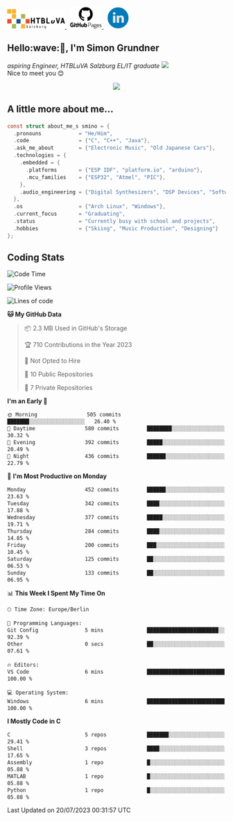 <p>
 <a href="http://www.htl-salzburg.ac.at/startseite.html">
  <picture>
   <source media="(prefers-color-scheme: dark)" srcset="/images/htlbla_logo_weiss.png" height="45"/>
   <img alt="HTBLuVA Salzburg" src="/images/htlbla_logo_schwarz.png" height="45"/>
  </picture>
 </a> &nbsp;
 <a href="https://s-grundner.github.io/">
  <picture>
   <source media="(prefers-color-scheme: dark)" srcset="/images/pages_weiss.png" height="50"/>
   <img alt="Pages" src="/images/pages.png" height="50"/>
  </picture>
 </a> &nbsp;
 <a href="https://www.linkedin.com/in/simon-grundner-b0b9b8228/">
  <img alt="LinkedIn" src="/images/LinkedIn.png" height="50"/>
 </a>
</p>

<h2>Hello:wave:🏻, I'm Simon Grundner</h2>
<p><em>aspiring Engineer, HTBLuVA Salzburg EL/IT graduate
</a><img src="https://media.giphy.com/media/WUlplcMpOCEmTGBtBW/giphy.gif" width="30"></em><br>
Nice to meet you 😊</p>

<p align="center"><img dipslay="inline-block" width="340"src="images/e6cb4de279254053b04e8305f4706497.gif"/></p>
 
<h2> A little more about me...</h2>
  
```c
const struct about_me_s smino = {
  .pronouns            = "He/Him",
  .code                = {"C", "C++", "Java"},
  .ask_me_about        = {"Electronic Music", "Old Japanese Cars"},
  .technologies = { 
    .embedded = {
      .platforms       = {"ESP IDF", "platform.io", "arduino"},
      .mcu_families    = {"ESP32", "Atmel", "PIC"},
    },
    .audio_engineering = {"Digital Synthesizers", "DSP Devices", "Software Sounddesign"},
  },
  .os                  = {"Arch Linux", "Windows"},
  .current_focus       = "Graduating",
  .status              = "Currently busy with school and projects",
  .hobbies             = {"Skiing", "Music Production", "Designing"}
};
 ```

<h2> Coding Stats </h2>

<!--START_SECTION:waka-->
![Code Time](http://img.shields.io/badge/Code%20Time-190%20hrs%2047%20mins-blue)

![Profile Views](http://img.shields.io/badge/Profile%20Views-5-blue)

![Lines of code](https://img.shields.io/badge/From%20Hello%20World%20I%27ve%20Written-18.2%20million%20lines%20of%20code-blue)

**🐱 My GitHub Data** 

> 📦 2.3 MB Used in GitHub's Storage 
 > 
> 🏆 710 Contributions in the Year 2023
 > 
> 🚫 Not Opted to Hire
 > 
> 📜 10 Public Repositories 
 > 
> 🔑 7 Private Repositories 
 > 
**I'm an Early 🐤** 

```text
🌞 Morning                505 commits         ███████░░░░░░░░░░░░░░░░░░   26.40 % 
🌆 Daytime                580 commits         ████████░░░░░░░░░░░░░░░░░   30.32 % 
🌃 Evening                392 commits         █████░░░░░░░░░░░░░░░░░░░░   20.49 % 
🌙 Night                  436 commits         ██████░░░░░░░░░░░░░░░░░░░   22.79 % 
```
📅 **I'm Most Productive on Monday** 

```text
Monday                   452 commits         ██████░░░░░░░░░░░░░░░░░░░   23.63 % 
Tuesday                  342 commits         ████░░░░░░░░░░░░░░░░░░░░░   17.88 % 
Wednesday                377 commits         █████░░░░░░░░░░░░░░░░░░░░   19.71 % 
Thursday                 284 commits         ████░░░░░░░░░░░░░░░░░░░░░   14.85 % 
Friday                   200 commits         ███░░░░░░░░░░░░░░░░░░░░░░   10.45 % 
Saturday                 125 commits         ██░░░░░░░░░░░░░░░░░░░░░░░   06.53 % 
Sunday                   133 commits         ██░░░░░░░░░░░░░░░░░░░░░░░   06.95 % 
```


📊 **This Week I Spent My Time On** 

```text
🕑︎ Time Zone: Europe/Berlin

💬 Programming Languages: 
Git Config               5 mins              ███████████████████████░░   92.39 % 
Other                    0 secs              ██░░░░░░░░░░░░░░░░░░░░░░░   07.61 % 

🔥 Editors: 
VS Code                  6 mins              █████████████████████████   100.00 % 

💻 Operating System: 
Windows                  6 mins              █████████████████████████   100.00 % 
```

**I Mostly Code in C** 

```text
C                        5 repos             ███████░░░░░░░░░░░░░░░░░░   29.41 % 
Shell                    3 repos             ████░░░░░░░░░░░░░░░░░░░░░   17.65 % 
Assembly                 1 repo              █░░░░░░░░░░░░░░░░░░░░░░░░   05.88 % 
MATLAB                   1 repo              █░░░░░░░░░░░░░░░░░░░░░░░░   05.88 % 
Python                   1 repo              █░░░░░░░░░░░░░░░░░░░░░░░░   05.88 % 
```




 Last Updated on 20/07/2023 00:31:57 UTC
<!--END_SECTION:waka-->
